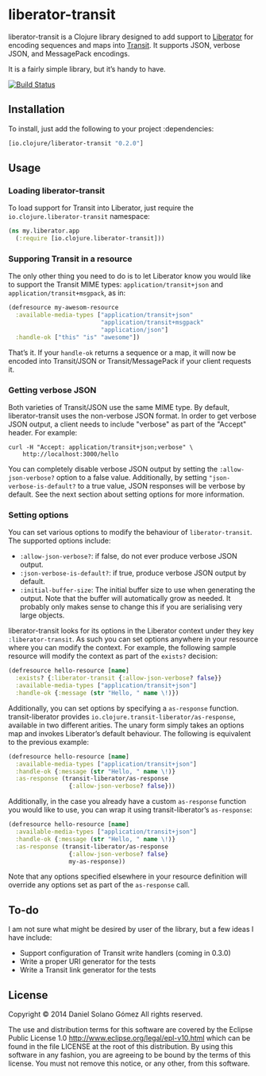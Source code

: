 # liberator-transit

liberator-transit is a Clojure library designed to add support to
[Liberator][liberator] for encoding sequences and maps into [Transit][transit].
It supports JSON, verbose JSON, and MessagePack encodings.

It is a fairly simple library, but it’s handy to have.

[![Build Status](https://travis-ci.org/sattvik/liberator-transit.svg?branch=master)][build-status]

  [liberator]: http://clojure-liberator.github.io/liberator/
  [transit]: https://github.com/cognitect/transit-format
  [build-status]: https://travis-ci.org/sattvik/liberator-transit (Travis CI build status)


## Installation

To install, just add the following to your project :dependencies:

```clojure
[io.clojure/liberator-transit "0.2.0"]
```


## Usage

### Loading liberator-transit

To load support for Transit into Liberator, just require the
`io.clojure.liberator-transit` namespace:

```clojure
(ns my.liberator.app
  (:require [io.clojure.liberator-transit]))
```


### Supporing Transit in a resource

The only other thing you need to do is to let Liberator know you would like to
support the Transit MIME types: `application/transit+json` and
`application/transit+msgpack`, as in:


```clojure
(defresource my-awesom-resource
  :available-media-types ["application/transit+json"
                          "application/transit+msgpack"
                          "application/json"]
  :handle-ok ["this" "is" "awesome"])
```

That’s it.  If your `handle-ok` returns a sequence or a map, it will now be
encoded into Transit/JSON or Transit/MessagePack if your client requests it.


### Getting verbose JSON

Both varieties of Transit/JSON use the same MIME type.  By default,
liberator-transit uses the non-verbose JSON format.  In order to get verbose
JSON output, a client needs to include "verbose" as part of the "Accept"
header.  For example:

```
curl -H "Accept: application/transit+json;verbose" \
    http://localhost:3000/hello
```

You can completely disable verbose JSON output by setting the
`:allow-json-verbose?` option to a false value.  Additionally, by setting
`"json-verbose-is-default?` to a true value, JSON responses will be verbose by
default.  See the next section about setting options for more information.

### Setting options

You can set various options to modify the behaviour of `liberator-transit`.
The supported options include:

* `:allow-json-verbose?`: if false, do not ever produce verbose JSON output.
* `:json-verbose-is-default?`: if true, produce verbose JSON output by default.
* `:initial-buffer-size`: The initial buffer size to use when generating the
  output.  Note that the buffer will automatically grow as needed.  It probably
  only makes sense to change this if you are serialising very large objects.

liberator-transit looks for its options in the Liberator context under they key
`:liberator-transit`.  As such you can set options anywhere in your resource
where you can modify the context.  For example, the following sample resource
will modify the context as part of the `exists?` decision:

```clojure
(defresource hello-resource [name]
  :exists? {:liberator-transit {:allow-json-verbose? false}}
  :available-media-types ["application/transit+json"]
  :handle-ok {:message (str "Hello, " name \!)})
```

Additionally, you can set options by specifying a `as-response` function.
transit-liberator provides `io.clojure.transit-liberator/as-response`,
available in two different arities.  The unary form simply takes an options map
and invokes Liberator’s default behaviour.  The following is equivalent to the
previous example:

```clojure
(defresource hello-resource [name]
  :available-media-types ["application/transit+json"]
  :handle-ok {:message (str "Hello, " name \!)}
  :as-response (transit-liberator/as-response
                 {:allow-json-verbose? false}))
```

Additionally, in the case you already have a custom `as-response` function you
would like to use, you can wrap it using transit-liberator’s `as-response`:

```clojure
(defresource hello-resource [name]
  :available-media-types ["application/transit+json"]
  :handle-ok {:message (str "Hello, " name \!)}
  :as-response (transit-liberator/as-response
                 {:allow-json-verbose? false}
                 my-as-response))
```

Note that any options specified elsewhere in your resource definition will
override any options set as part of the `as-response` call.


## To-do

I am not sure what might be desired by user of the library, but a few ideas I
have include:

* Support configuration of Transit write handlers (coming in 0.3.0)
* Write a proper URI generator for the tests
* Write a Transit link generator for the tests

## License

Copyright © 2014 Daniel Solano Gómez
All rights reserved.

The use and distribution terms for this software are covered by the Eclipse
Public License 1.0 <http://www.eclipse.org/legal/epl-v10.html> which can
be found in the file LICENSE at the root of this distribution.  By using this
software in any fashion, you are agreeing to be bound by the terms of this
license.  You must not remove this notice, or any other, from this software.
